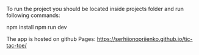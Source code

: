 To run the project you should be located inside projects folder and run following commands:

npm install
npm run dev

The app is hosted on github Pages:
https://serhiionopriienko.github.io/tic-tac-toe/
